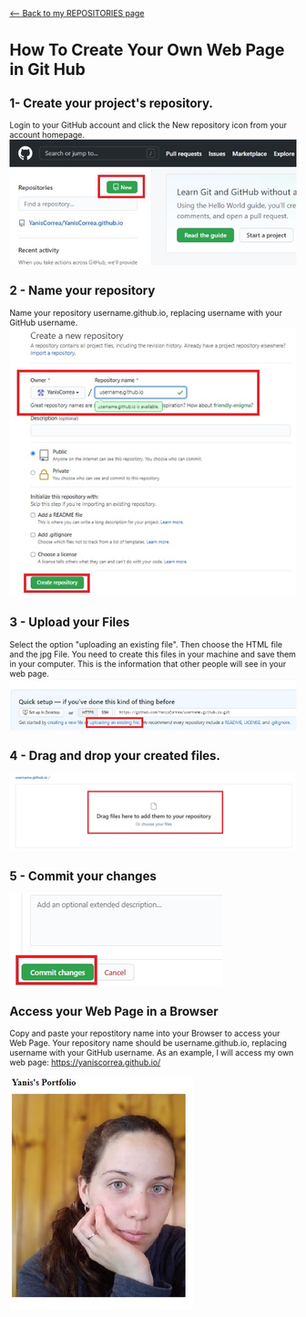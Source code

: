 
<a href="https://github.com/YanisCorrea?tab=repositories"><-- Back to my REPOSITORIES page</a>
# How To Create Your Own Web Page in Git Hub
## 1- Create your project's repository.
Login to your GitHub account and click the New repository icon from your account homepage.
![Screenshot](1Pic.jpg)
## 2 - Name your repository
Name your repository username.github.io, replacing username with your GitHub username.
![Screenshot](2Pic.jpg)

## 3 - Upload your Files
Select the option "uploading an existing file". Then choose the HTML file and the jpg File.
You need to create this files in your machine and save them in your computer. This is the information that other people will see in your web page.
![Screenshot](3Pic.jpg)

## 4 - Drag and drop your created files.
![Screenshot](4Pic.jpg)

## 5 - Commit your changes
![Screenshot](5Pic.jpg)

## Access your Web Page in a Browser
Copy and paste your repostitory name into your Browser to access your Web Page.
Your repository name should be username.github.io, replacing username with your GitHub username.
As an example, I will access my own web page: https://yaniscorrea.github.io/


![Screenshot](6Pic.jpg)




